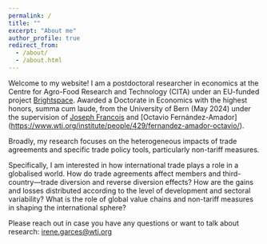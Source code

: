 ```yaml
---
permalink: /
title: ""
excerpt: "About me"
author_profile: true
redirect_from: 
  - /about/
  - /about.html
---
```


Welcome to my website! I am a postdoctoral researcher in economics at the Centre for Agro-Food Research and Technology (CITA) under an EU-funded project [Brightspace](https://brightspace-project.eu/). Awarded a Doctorate in Economics with the highest honors, summa cum laude, from the University of Bern (May 2024) under the supervision of [Joseph Francois](https://www.wti.org/institute/people/432/francois-joseph/) and [Octavio Fernández-Amador] (https://www.wti.org/institute/people/429/fernandez-amador-octavio/). 

Broadly, my research focuses on the heterogeneous impacts of trade agreements and specific trade policy tools, particularly non-tariff measures.

Specifically, I am interested in how international trade plays a role in a globalised world. How do trade agreements affect members and third-country—trade diversion and reverse diversion effects? How are the gains and losses distributed according to the level of development and sectoral variability? What is the role of global value chains and non-tariff measures in shaping the international sphere? 

Please reach out in case you have any questions or want to talk about research: irene.garces@wti.org

